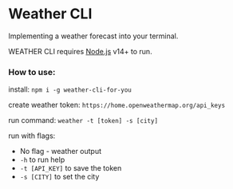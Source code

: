 # Weather CLI

Implementing a weather forecast into your terminal.

WEATHER CLI requires [Node.js](https://nodejs.org/en) v14+ to run.

### How to use:

install: `npm i -g weather-cli-for-you`

create weather token: `https://home.openweathermap.org/api_keys`

run command: `weather -t [token] -s [city]`

run with flags:

- No flag - weather output
- `-h` to run help
- `-t [API_KEY]` to save the token
- `-s [CITY]` to set the city
